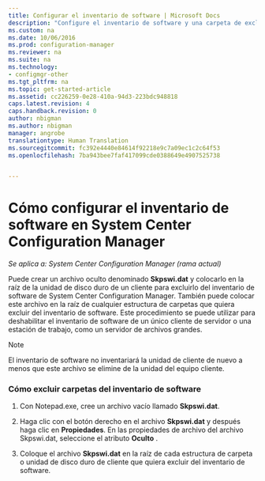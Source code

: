 ```yaml
---
title: Configurar el inventario de software | Microsoft Docs
description: "Configure el inventario de software y una carpeta de exclusión de inventario en System Center Configuration Manager."
ms.custom: na
ms.date: 10/06/2016
ms.prod: configuration-manager
ms.reviewer: na
ms.suite: na
ms.technology:
- configmgr-other
ms.tgt_pltfrm: na
ms.topic: get-started-article
ms.assetid: cc226259-0e28-410a-94d3-223bdc948818
caps.latest.revision: 4
caps.handback.revision: 0
author: nbigman
ms.author: nbigman
manager: angrobe
translationtype: Human Translation
ms.sourcegitcommit: fc392e4440e84614f92218e9c7a09ec1c2c64f53
ms.openlocfilehash: 7ba943bee7faf417099cde0388649e4907525738


---
```

# <a name="how-to-configure-software-inventory-in-system-center-configuration-manager"></a>Cómo configurar el inventario de software en System Center Configuration Manager

*Se aplica a: System Center Configuration Manager (rama actual)*

Puede crear un archivo oculto denominado **Skpswi.dat** y colocarlo en la raíz de la unidad de disco duro de un cliente para excluirlo del inventario de software de System Center Configuration Manager. También puede colocar este archivo en la raíz de cualquier estructura de carpetas que quiera excluir del inventario de software. Este procedimiento se puede utilizar para deshabilitar el inventario de software de un único cliente de servidor o una estación de trabajo, como un servidor de archivos grandes.  

> [!NOTE]  
>  El inventario de software no inventariará la unidad de cliente de nuevo a menos que este archivo se elimine de la unidad del equipo cliente.  

### <a name="to-exclude-folders-from-software-inventory"></a>Cómo excluir carpetas del inventario de software  

1.  Con Notepad.exe, cree un archivo vacío llamado **Skpswi.dat**.  

2.  Haga clic con el botón derecho en el archivo **Skpswi.dat** y después haga clic en **Propiedades**. En las propiedades de archivo del archivo Skpswi.dat, seleccione el atributo **Oculto** .  

3.  Coloque el archivo **Skpswi.dat** en la raíz de cada estructura de carpeta o unidad de disco duro de cliente que quiera excluir del inventario de software.  



<!--HONumber=Dec16_HO3-->


